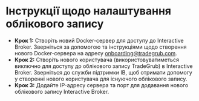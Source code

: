 # **Інструкції щодо налаштування облікового запису**
- **Крок 1:** Створіть новий Docker-сервер для доступу до Interactive Broker. Зверніться за допомогою та інструкціями щодо створення нового Docker-сервера на адресу onboarding@tradegrub.com.
- **Крок 2:** Створіть нового користувача (використовуватиметься виключно для доступу до облікового запису TradeGrub) в Interactive Broker. Зверніться до служби підтримки IB, щоб отримати допомогу у створенні нового користувача для існуючого облікового запису.
- **Крок 3:** Додайте IP-адресу сервера та порт для додавання нового облікового запису Interactive Broker.
